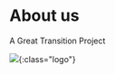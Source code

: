 # About us

A Great Transition Project

![](https://pbs.twimg.com/profile_images/903658777295163392/afySJpM5_400x400.jpg){:class="logo"}
